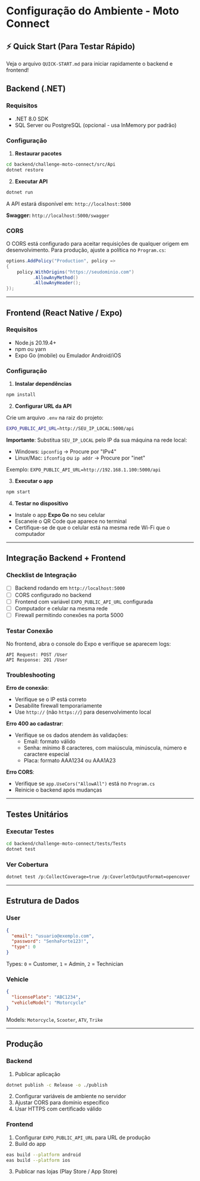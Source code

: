 # Configuração do Ambiente - Moto Connect

## ⚡ Quick Start (Para Testar Rápido)

Veja o arquivo `QUICK-START.md` para iniciar rapidamente o backend e frontend!

## Backend (.NET)

### Requisitos
- .NET 8.0 SDK
- SQL Server ou PostgreSQL (opcional - usa InMemory por padrão)

### Configuração

1. **Restaurar pacotes**
```bash
cd backend/challenge-moto-connect/src/Api
dotnet restore
```

2. **Executar API**
```bash
dotnet run
```

A API estará disponível em: `http://localhost:5000`

**Swagger:** `http://localhost:5000/swagger`

### CORS

O CORS está configurado para aceitar requisições de qualquer origem em desenvolvimento. Para produção, ajuste a política no `Program.cs`:

```csharp
options.AddPolicy("Production", policy =>
{
    policy.WithOrigins("https://seudominio.com")
          .AllowAnyMethod()
          .AllowAnyHeader();
});
```

---

## Frontend (React Native / Expo)

### Requisitos
- Node.js 20.19.4+
- npm ou yarn
- Expo Go (mobile) ou Emulador Android/iOS

### Configuração

1. **Instalar dependências**
```bash
npm install
```

2. **Configurar URL da API**

Crie um arquivo `.env` na raiz do projeto:
```bash
EXPO_PUBLIC_API_URL=http://SEU_IP_LOCAL:5000/api
```

**Importante**: Substitua `SEU_IP_LOCAL` pelo IP da sua máquina na rede local:
- Windows: `ipconfig` → Procure por "IPv4"
- Linux/Mac: `ifconfig` ou `ip addr` → Procure por "inet"

Exemplo: `EXPO_PUBLIC_API_URL=http://192.168.1.100:5000/api`

3. **Executar o app**
```bash
npm start
```

4. **Testar no dispositivo**
- Instale o app **Expo Go** no seu celular
- Escaneie o QR Code que aparece no terminal
- Certifique-se de que o celular está na mesma rede Wi-Fi que o computador

---

## Integração Backend + Frontend

### Checklist de Integração

- [ ] Backend rodando em `http://localhost:5000`
- [ ] CORS configurado no backend
- [ ] Frontend com variável `EXPO_PUBLIC_API_URL` configurada
- [ ] Computador e celular na mesma rede
- [ ] Firewall permitindo conexões na porta 5000

### Testar Conexão

No frontend, abra o console do Expo e verifique se aparecem logs:
```
API Request: POST /User
API Response: 201 /User
```

### Troubleshooting

**Erro de conexão**:
- Verifique se o IP está correto
- Desabilite firewall temporariamente
- Use `http://` (não `https://`) para desenvolvimento local

**Erro 400 ao cadastrar**:
- Verifique se os dados atendem às validações:
  - Email: formato válido
  - Senha: mínimo 8 caracteres, com maiúscula, minúscula, número e caractere especial
  - Placa: formato AAA1234 ou AAA1A23

**Erro CORS**:
- Verifique se `app.UseCors("AllowAll")` está no `Program.cs`
- Reinicie o backend após mudanças

---

## Testes Unitários

### Executar Testes

```bash
cd backend/challenge-moto-connect/tests/Tests
dotnet test
```

### Ver Cobertura

```bash
dotnet test /p:CollectCoverage=true /p:CoverletOutputFormat=opencover
```

---

## Estrutura de Dados

### User
```json
{
  "email": "usuario@exemplo.com",
  "password": "SenhaForte123!",
  "type": 0
}
```

Types: `0` = Customer, `1` = Admin, `2` = Technician

### Vehicle
```json
{
  "licensePlate": "ABC1234",
  "vehicleModel": "Motorcycle"
}
```

Models: `Motorcycle`, `Scooter`, `ATV`, `Trike`

---

## Produção

### Backend

1. Publicar aplicação
```bash
dotnet publish -c Release -o ./publish
```

2. Configurar variáveis de ambiente no servidor
3. Ajustar CORS para domínio específico
4. Usar HTTPS com certificado válido

### Frontend

1. Configurar `EXPO_PUBLIC_API_URL` para URL de produção
2. Build do app
```bash
eas build --platform android
eas build --platform ios
```

3. Publicar nas lojas (Play Store / App Store)

